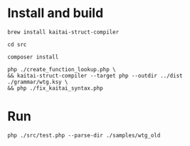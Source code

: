 # Install and build

    brew install kaitai-struct-compiler

    cd src

    composer install

    php ./create_function_lookup.php \
    && kaitai-struct-compiler --target php --outdir ../dist ./grammar/wtg.ksy \
    && php ./fix_kaitai_syntax.php 

# Run

    php ./src/test.php --parse-dir ./samples/wtg_old

